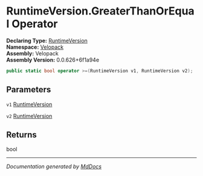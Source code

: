 ﻿<!--  
  <auto-generated>   
    The contents of this file were generated by a tool.  
    Changes to this file may be list if the file is regenerated  
  </auto-generated>   
-->

# RuntimeVersion.GreaterThanOrEqual Operator

**Declaring Type:** [RuntimeVersion](../index.md)  
**Namespace:** [Velopack](../../index.md)  
**Assembly:** Velopack  
**Assembly Version:** 0.0.626+6f1a94e

```csharp
public static bool operator >=(RuntimeVersion v1, RuntimeVersion v2);
```

## Parameters

`v1`  [RuntimeVersion](../index.md)

`v2`  [RuntimeVersion](../index.md)

## Returns

bool

___

*Documentation generated by [MdDocs](https://github.com/ap0llo/mddocs)*
